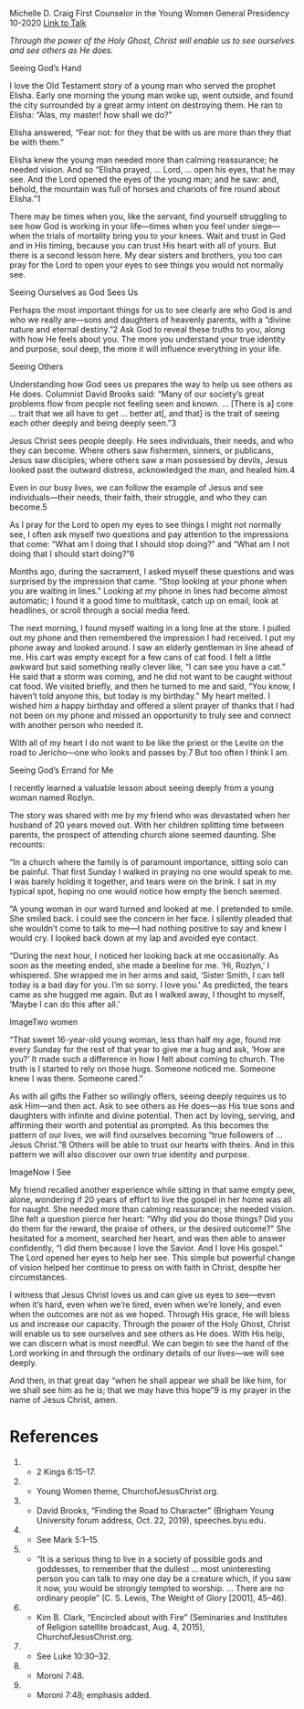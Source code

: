 Michelle D. Craig
First Counselor in the Young Women General Presidency
10-2020
[Link to Talk](https://www.churchofjesuschrist.org/study/general-conference/2020/10/14craig?lang=eng)

_Through the power of the Holy Ghost, Christ will enable us to see ourselves and see others as He does._

Seeing God’s Hand



  I love the Old Testament story of a young man who served the prophet Elisha. Early one morning the young man woke up, went outside, and found the city surrounded by a great army intent on destroying them. He ran to Elisha: “Alas, my master! how shall we do?”

Elisha answered, “Fear not: for they that be with us are more than they that be with them.”

Elisha knew the young man needed more than calming reassurance; he needed vision. And so “Elisha prayed, … Lord, … open his eyes, that he may see. And the Lord opened the eyes of the young man; and he saw: and, behold, the mountain was full of horses and chariots of fire round about Elisha.”1

There may be times when you, like the servant, find yourself struggling to see how God is working in your life—times when you feel under siege—when the trials of mortality bring you to your knees. Wait and trust in God and in His timing, because you can trust His heart with all of yours. But there is a second lesson here. My dear sisters and brothers, you too can pray for the Lord to open your eyes to see things you would not normally see.







Seeing Ourselves as God Sees Us



Perhaps the most important things for us to see clearly are who God is and who we really are—sons and daughters of heavenly parents, with a “divine nature and eternal destiny.”2 Ask God to reveal these truths to you, along with how He feels about you. The more you understand your true identity and purpose, soul deep, the more it will influence everything in your life.







Seeing Others



Understanding how God sees us prepares the way to help us see others as He does. Columnist David Brooks said: “Many of our society’s great problems flow from people not feeling seen and known. … [There is a] core … trait that we all have to get … better at[, and that] is the trait of seeing each other deeply and being deeply seen.”3

Jesus Christ sees people deeply. He sees individuals, their needs, and who they can become. Where others saw fishermen, sinners, or publicans, Jesus saw disciples; where others saw a man possessed by devils, Jesus looked past the outward distress, acknowledged the man, and healed him.4

Even in our busy lives, we can follow the example of Jesus and see individuals—their needs, their faith, their struggle, and who they can become.5

As I pray for the Lord to open my eyes to see things I might not normally see, I often ask myself two questions and pay attention to the impressions that come: “What am I doing that I should stop doing?” and “What am I not doing that I should start doing?”6

Months ago, during the sacrament, I asked myself these questions and was surprised by the impression that came. “Stop looking at your phone when you are waiting in lines.” Looking at my phone in lines had become almost automatic; I found it a good time to multitask, catch up on email, look at headlines, or scroll through a social media feed.

The next morning, I found myself waiting in a long line at the store. I pulled out my phone and then remembered the impression I had received. I put my phone away and looked around. I saw an elderly gentleman in line ahead of me. His cart was empty except for a few cans of cat food. I felt a little awkward but said something really clever like, “I can see you have a cat.” He said that a storm was coming, and he did not want to be caught without cat food. We visited briefly, and then he turned to me and said, “You know, I haven’t told anyone this, but today is my birthday.” My heart melted. I wished him a happy birthday and offered a silent prayer of thanks that I had not been on my phone and missed an opportunity to truly see and connect with another person who needed it.

With all of my heart I do not want to be like the priest or the Levite on the road to Jericho—one who looks and passes by.7 But too often I think I am.







Seeing God’s Errand for Me



I recently learned a valuable lesson about seeing deeply from a young woman named Rozlyn.

The story was shared with me by my friend who was devastated when her husband of 20 years moved out. With her children splitting time between parents, the prospect of attending church alone seemed daunting. She recounts:

“In a church where the family is of paramount importance, sitting solo can be painful. That first Sunday I walked in praying no one would speak to me. I was barely holding it together, and tears were on the brink. I sat in my typical spot, hoping no one would notice how empty the bench seemed.



“A young woman in our ward turned and looked at me. I pretended to smile. She smiled back. I could see the concern in her face. I silently pleaded that she wouldn’t come to talk to me—I had nothing positive to say and knew I would cry. I looked back down at my lap and avoided eye contact.

“During the next hour, I noticed her looking back at me occasionally. As soon as the meeting ended, she made a beeline for me. ‘Hi, Rozlyn,’ I whispered. She wrapped me in her arms and said, ‘Sister Smith, I can tell today is a bad day for you. I’m so sorry. I love you.’ As predicted, the tears came as she hugged me again. But as I walked away, I thought to myself, ‘Maybe I can do this after all.’

  ImageTwo women

“That sweet 16-year-old young woman, less than half my age, found me every Sunday for the rest of that year to give me a hug and ask, ‘How are you?’ It made such a difference in how I felt about coming to church. The truth is I started to rely on those hugs. Someone noticed me. Someone knew I was there. Someone cared.”



As with all gifts the Father so willingly offers, seeing deeply requires us to ask Him—and then act. Ask to see others as He does—as His true sons and daughters with infinite and divine potential. Then act by loving, serving, and affirming their worth and potential as prompted. As this becomes the pattern of our lives, we will find ourselves becoming “true followers of … Jesus Christ.”8 Others will be able to trust our hearts with theirs. And in this pattern we will also discover our own true identity and purpose.

  ImageNow I See

My friend recalled another experience while sitting in that same empty pew, alone, wondering if 20 years of effort to live the gospel in her home was all for naught. She needed more than calming reassurance; she needed vision. She felt a question pierce her heart: “Why did you do those things? Did you do them for the reward, the praise of others, or the desired outcome?” She hesitated for a moment, searched her heart, and was then able to answer confidently, “I did them because I love the Savior. And I love His gospel.” The Lord opened her eyes to help her see. This simple but powerful change of vision helped her continue to press on with faith in Christ, despite her circumstances.

I witness that Jesus Christ loves us and can give us eyes to see—even when it’s hard, even when we’re tired, even when we’re lonely, and even when the outcomes are not as we hoped. Through His grace, He will bless us and increase our capacity. Through the power of the Holy Ghost, Christ will enable us to see ourselves and see others as He does. With His help, we can discern what is most needful. We can begin to see the hand of the Lord working in and through the ordinary details of our lives—we will see deeply.

And then, in that great day “when he shall appear we shall be like him, for we shall see him as he is; that we may have this hope”9 is my prayer in the name of Jesus Christ, amen.

# References
1. - 2 Kings 6:15–17.
2. - Young Women theme, ChurchofJesusChrist.org.
3. - David Brooks, “Finding the Road to Character” (Brigham Young University forum address, Oct. 22, 2019), speeches.byu.edu.
4. - See Mark 5:1–15.
5. - “It is a serious thing to live in a society of possible gods and goddesses, to remember that the dullest … most uninteresting person you can talk to may one day be a creature which, if you saw it now, you would be strongly tempted to worship. … There are no ordinary people” (C. S. Lewis, The Weight of Glory [2001], 45–46).
6. - Kim B. Clark, “Encircled about with Fire” (Seminaries and Institutes of Religion satellite broadcast, Aug. 4, 2015), ChurchofJesusChrist.org.
7. - See Luke 10:30–32.
8. - Moroni 7:48.
9. - Moroni 7:48; emphasis added.